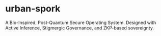 # urban-spork
A Bio-Inspired, Post-Quantum Secure Operating System. Designed with Active Inference, Stigmergic Governance, and ZKP-based sovereignty.
